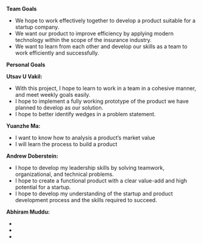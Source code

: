 <b>Team Goals</b>
<ul>
    <li>We hope to work effectively together to develop a product suitable for a startup company. </li>
    <li>We want our product to improve efficiency by applying modern technology within the scope of the insurance industry.</li>
    <li>We want to learn from each other and develop our skills as a team to work efficiently and successfully.</li>
</ul>
<b>Personal Goals</b>

<b>Utsav U Vakil:</b>
<ul>
  <li>With this project, I hope to learn to work in a team in a cohesive manner, and meet weekly goals easily.</li>
  <li>I hope to implement a fully working prototype of the product we have planned to develop as our solution.</li>
  <li>I hope to better identify wedges in a problem statement.</li>
</ul>
<b>Yuanzhe Ma:</b>
<ul>
<li>I want to know how to analysis a product’s market value</li>
<li>I will learn the process to build a product</li>
</ul>

<b>Andrew Doberstein:</b>
<ul>
  <li>I hope to develop my leadership skills by solving teamwork, organizational, and technical problems.</li>
  <li>I hope to create a functional product with a clear value-add and high potential for a startup.</li>
  <li>I hope to develop my understanding of the startup and product development process and the skills required to succeed.</li>
</ul>

<b>Abhiram Muddu:</b>
<ul>
<li></li>
<li></li>
<li></li>
</ul>
